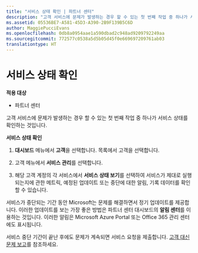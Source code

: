 ```yaml
---
title: "서비스 상태 확인 | 파트너 센터"
description: "고객 서비스에 문제가 발생하는 경우 할 수 있는 첫 번째 작업 중 하나가 서비스 상태를 확인하는 것입니다."
ms.assetid: 05536BE7-A581-45D3-A390-2B9F139B5C6D
author: MaggiePucciEvans
ms.openlocfilehash: 0db8a0954aae1a590dbad2c948ad9209792249aa
ms.sourcegitcommit: 772577c0538a5d5b05d45f0e669697209761ab03
translationtype: HT
---
```

# <a name="check-service-health"></a>서비스 상태 확인

**적용 대상**

-  파트너 센터

고객 서비스에 문제가 발생하는 경우 할 수 있는 첫 번째 작업 중 하나가 서비스 상태를 확인하는 것입니다.

**서비스 상태 확인**

1.  **대시보드** 메뉴에서 **고객**을 선택합니다. 목록에서 고객을 선택합니다.

2.  고객 메뉴에서 **서비스 관리**를 선택합니다.

3.  해당 고객 계정의 각 서비스에서 **서비스 상태 보기**를 선택하여 서비스가 제대로 실행되는지에 관한 메트릭, 예정된 업데이트 또는 중단에 대한 알림, 기록 데이터를 확인할 수 있습니다.

서비스가 중단되는 기간 동안 Microsoft는 문제를 해결하면서 정기 업데이트를 제공합니다. 이러한 업데이트를 보는 가장 좋은 방법은 파트너 센터 대시보드의 **알림 센터**를 이용하는 것입니다. 이러한 알림은 Microsoft Azure Portal 또는 Office 365 관리 센터에도 표시됩니다.

서비스 중단 기간이 끝난 후에도 문제가 계속되면 서비스 요청을 제출합니다. [고객 대신 문제 보고](report-problems-on-behalf-of-a-customer.md)를 참조하세요.

 

 



